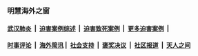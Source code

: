
### 明慧海外之窗

####  [武汉肺炎](indexes/365.md?t=05091801) &nbsp;|&nbsp;  [迫害案例综述](indexes/328.md?t=05091801) &nbsp;|&nbsp; [迫害致死案例](indexes/277.md?t=05091801)  &nbsp;|&nbsp; [更多迫害案例](indexes/81.md?t=05091801)  &nbsp;|&nbsp; 
####  [时事评论](indexes/19.md?t=05091801) &nbsp;|&nbsp; [海外简讯](indexes/245.md?t=05091801)&nbsp;|&nbsp;  [社会支持](indexes/140.md?t=05091801) &nbsp;|&nbsp; [褒奖决议](indexes/282.md?t=05091801) &nbsp;|&nbsp; [社区报道](indexes/91.md?t=05091801)  &nbsp;|&nbsp; [天人之间](indexes/78.md?t=05091801) 

